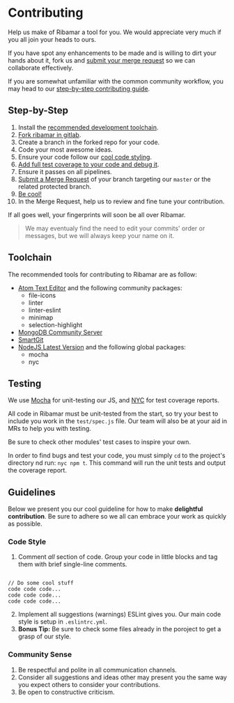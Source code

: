 # Contributing
Help us make of Ribamar a tool for you.
We would appreciate very much if you all join your heads to ours.

If you have spot any enhancements to be made and is willing to dirt your hands about it, fork us and [submit your merge request](https://gitlab.com/ribamar-org/ribamar/merge_requests/new) so we can collaborate effectively.

If you are somewhat unfamiliar with the common community workflow, you may head to our [step-by-step contributing guide](#setp-by-step).

## Step-by-Step
1. Install the [recommended development toolchain](#toolchain).
2. [Fork ribamar in gitlab](https://gitlab.com/ribamar-org/ribamar/forks/new).
3. Create a branch in the forked repo for your code.
4. Code your most awesome ideas.
5. Ensure your code follow our [cool code styling](#code-style).
6. [Add full test coverage to your code and debug it](#testing).
7. Ensure it passes on all pipelines.
8. [Submit a Merge Request](https://gitlab.com/ribamar-org/ribamar/merge_requests/new) of your branch targeting our `master` or the related protected branch.
9. [Be cool!](#community-sense)
10. In the Merge Request, help us to review and fine tune your contribution.

If all goes well, your fingerprints will soon be all over Ribamar.

> We may eventualy find the need to edit your commits' order or messages, but we will always keep your name on it.

## Toolchain
The recommended tools for contributing to Ribamar are as follow:

- [Atom Text Editor](https://atom.io/) and the following community packages:
  - file-icons
  - linter
  - linter-eslint
  - minimap
  - selection-highlight
- [MongoDB Community Server](https://www.mongodb.com/download-center#community)
- [SmartGit](https://www.syntevo.com/smartgit/download/)
- [NodeJS Latest Version](https://nodejs.org/en/download/current/) and the following global packages:
  - mocha
  - nyc

## Testing
We use [Mocha](https://mochajs.org/) for unit-testing our JS, and [NYC](https://istanbul.js.org/) for test coverage reports.

All code in Ribamar must be unit-tested from the start, so try your best to include you work in the `test/spec.js` file. Our team will also be at your aid in MRs to help you with testing.

Be sure to check other modules' test cases to inspire your own.

In order to find bugs and test your code, you must simply `cd` to the project's directory nd run: `nyc npm t`. This command will run the unit tests and output the coverage report.

## Guidelines
Below we present you our cool guideline for how to make **delightful contribution**. Be sure to adhere so we all can embrace your work as quickly as possible.

### Code Style
1. Comment *all* section of code. Group your code in little blocks and tag them with brief single-line comments.

```

// Do some cool stuff
code code code...
code code code...
code code code...

```
2. Implement all suggestions (warnings) ESLint gives you. Our main code style is setup in `.eslintrc.yml`.
3. **Bonus Tip:** Be sure to check some files already in the poroject to get a grasp of our style.

### Community Sense
1. Be respectful and polite in all communication channels.
2. Consider all suggestions and ideas other may present you the same way you expect others to consider your contributions.
3. Be open to constructive criticism.
